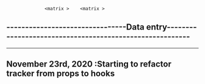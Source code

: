 

                  <matrix >    <matrix >            


--------------------------------Data entry---------------------------------------------------------
------------------------------------------------------------------------------------------------------------------------------------------------------------------------------------------------------





---------------------------------------------------------------------------------------------------

November 23rd, 2020
:Starting to refactor tracker from props to hooks
---------------------------------------------------------------------------------------------------